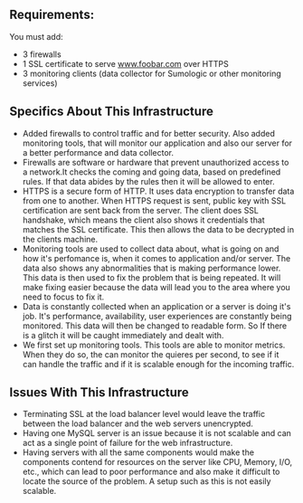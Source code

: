 ## Requirements:

You must add:
+ 3 firewalls
+ 1 SSL certificate to serve www.foobar.com over HTTPS
+ 3 monitoring clients (data collector for Sumologic or other monitoring services)

## Specifics About This Infrastructure

+ Added firewalls to control traffic and for better security. Also added monitoring tools, that will monitor our application and also our server for a better performance and data collector.
+ Firewalls are software or hardware that prevent unauthorized access to a network.It checks the coming and going data, based on predefined rules. If that data abides by the rules then it will be allowed to enter.
+ HTTPS is a secure form of HTTP. It uses data encryption to transfer data from one to another. When HTTPS request is sent, public key with SSL certification are sent back from the server. The client does SSL handshake, which means the client also shows it credentials that matches the SSL certificate. This then allows the data to be decrypted in the clients machine. 
+ Monitoring tools are used to collect data about, what is going on and how it's perfomance is, when it comes to application and/or server. The data also shows any abnormalities that is making performance lower. This data is then used to fix the problem that is being repeated. It will make fixing easier because the data will lead you to the area where you need to focus to fix it.  
+ Data is constantly collected when an application or a server is doing it's job. It's performance, availability, user experiences are constantly being monitored. This data will then be changed to readable form. So If there is a glitch it will be caught immediately and dealt with.
+ We first set up monitoring tools. This tools are able to monitor	metrics. When they do so, the can monitor the quieres per second, to see if it can handle the traffic and if it is scalable enough for the incoming traffic.
  
## Issues With This Infrastructure

+ Terminating SSL at the load balancer level would leave the traffic between the load balancer and the web servers unencrypted.
+ Having one MySQL server is an issue because it is not scalable and can act as a single point of failure for the web infrastructure.
+ Having servers with all the same components would make the components contend for resources on the server like CPU, Memory, I/O, etc., which can lead to poor performance and also make it difficult to locate the source of the problem. A setup such as this is not easily scalable. 
